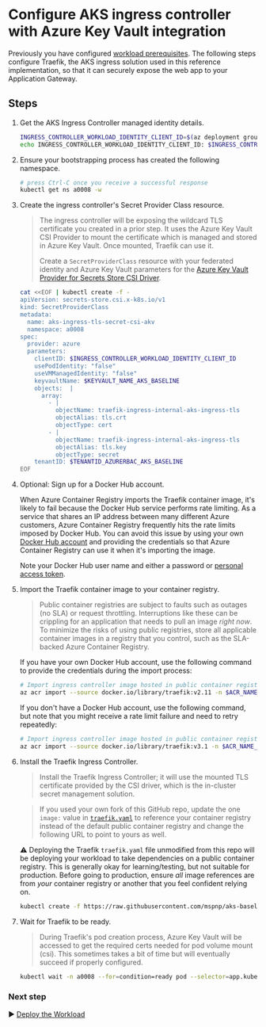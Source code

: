 # Configure AKS ingress controller with Azure Key Vault integration

Previously you have configured [workload prerequisites](./08-workload-prerequisites.md). The following steps configure Traefik, the AKS ingress solution used in this reference implementation, so that it can securely expose the web app to your Application Gateway.

## Steps

1. Get the AKS Ingress Controller managed identity details.

   ```bash
   INGRESS_CONTROLLER_WORKLOAD_IDENTITY_CLIENT_ID=$(az deployment group show --resource-group rg-bu0001a0008 -n cluster-stamp --query properties.outputs.aksIngressControllerPodManagedIdentityClientId.value -o tsv)
   echo INGRESS_CONTROLLER_WORKLOAD_IDENTITY_CLIENT_ID: $INGRESS_CONTROLLER_WORKLOAD_IDENTITY_CLIENT_ID
   ```

1. Ensure your bootstrapping process has created the following namespace.

   ```bash
   # press Ctrl-C once you receive a successful response
   kubectl get ns a0008 -w
   ```

1. Create the ingress controller's Secret Provider Class resource.

   > The ingress controller will be exposing the wildcard TLS certificate you created in a prior step. It uses the Azure Key Vault CSI Provider to mount the certificate which is managed and stored in Azure Key Vault. Once mounted, Traefik can use it.
   >
   > Create a `SecretProviderClass` resource with your federated identity and Azure Key Vault parameters for the [Azure Key Vault Provider for Secrets Store CSI Driver](https://github.com/Azure/secrets-store-csi-driver-provider-azure).

   ```bash
   cat <<EOF | kubectl create -f -
   apiVersion: secrets-store.csi.x-k8s.io/v1
   kind: SecretProviderClass
   metadata:
     name: aks-ingress-tls-secret-csi-akv
     namespace: a0008
   spec:
     provider: azure
     parameters:
       clientID: $INGRESS_CONTROLLER_WORKLOAD_IDENTITY_CLIENT_ID
       usePodIdentity: "false"
       useVMManagedIdentity: "false"
       keyvaultName: $KEYVAULT_NAME_AKS_BASELINE
       objects:  |
         array:
           - |
             objectName: traefik-ingress-internal-aks-ingress-tls
             objectAlias: tls.crt
             objectType: cert
           - |
             objectName: traefik-ingress-internal-aks-ingress-tls
             objectAlias: tls.key
             objectType: secret
       tenantID: $TENANTID_AZURERBAC_AKS_BASELINE
   EOF
   ```

1. Optional: Sign up for a Docker Hub account.

   When Azure Container Registry imports the Traefik container image, it's likely to fail because the Docker Hub service performs rate limiting. As a service that shares an IP address between many different Azure customers, Azure Container Registry frequently hits the rate limits imposed by Docker Hub. You can avoid this issue by using your own [Docker Hub account](https://www.docker.com/pricing) and providing the credentials so that Azure Container Registry can use it when it's importing the image.

   Note your Docker Hub user name and either a password or [personal access token](https://docs.docker.com/docker-hub/access-tokens/).

1. Import the Traefik container image to your container registry.

   > Public container registries are subject to faults such as outages (no SLA) or request throttling. Interruptions like these can be crippling for an application that needs to pull an image *right now*. To minimize the risks of using public registries, store all applicable container images in a registry that you control, such as the SLA-backed Azure Container Registry.

   If you have your own Docker Hub account, use the following command to provide the credentials during the import process:

   ```bash
   # Import ingress controller image hosted in public container registries
   az acr import --source docker.io/library/traefik:v2.11 -n $ACR_NAME_AKS_BASELINE --username YOUR_DOCKER_HUB_USERNAME --password YOUR_DOCKER_HUB_PASSWORD_OR_PERSONAL_ACCESS_TOKEN
   ```

   If you don't have a Docker Hub account, use the following command, but note that you might receive a rate limit failure and need to retry repeatedly:

   ```bash
   # Import ingress controller image hosted in public container registries
   az acr import --source docker.io/library/traefik:v3.1 -n $ACR_NAME_AKS_BASELINE
   ```

1. Install the Traefik Ingress Controller.

   > Install the Traefik Ingress Controller; it will use the mounted TLS certificate provided by the CSI driver, which is the in-cluster secret management solution.

   > If you used your own fork of this GitHub repo, update the one `image:` value in [`traefik.yaml`](./workload/traefik.yaml) to reference your container registry instead of the default public container registry and change the following URL to point to yours as well.

   :warning: Deploying the Traefik `traefik.yaml` file unmodified from this repo will be deploying your workload to take dependencies on a public container registry. This is generally okay for learning/testing, but not suitable for production. Before going to production, ensure *all* image references are from *your* container registry or another that you feel confident relying on.

   ```bash
   kubectl create -f https://raw.githubusercontent.com/mspnp/aks-baseline/main/workload/traefik.yaml
   ```

1. Wait for Traefik to be ready.

   > During Traefik's pod creation process, Azure Key Vault will be accessed to get the required certs needed for pod volume mount (csi). This sometimes takes a bit of time but will eventually succeed if properly configured.

   ```bash
   kubectl wait -n a0008 --for=condition=ready pod --selector=app.kubernetes.io/name=traefik-ingress-ilb --timeout=90s
   ```

### Next step

:arrow_forward: [Deploy the Workload](./10-workload.md)